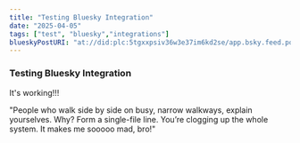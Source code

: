 ```yaml
---
title: "Testing Bluesky Integration"
date: "2025-04-05"
tags: ["test", "bluesky","integrations"]
blueskyPostURI: "at://did:plc:5tgxxpsiv36w3e37im6kd2se/app.bsky.feed.post/3lm34df764s2w"
---
```


### Testing Bluesky Integration

It's working!!!

"People who walk side by side on busy, narrow walkways, explain yourselves. Why? Form a single-file line. You’re clogging up the whole system. It makes me sooooo mad, bro!"

